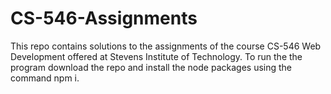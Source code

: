 # CS-546-Assignments
This repo contains solutions to the assignments of the course CS-546 Web Development offered at Stevens Institute of Technology.
To run the the program download the repo and install the node packages using the command npm i.
